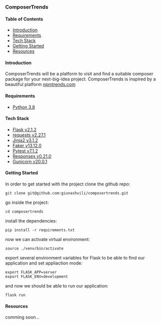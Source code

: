 ### ComposerTrends


#### Table of Contents

* [Introduction](#introduction)
* [Requirements](#requirements)
* [Tech Stack](#tech-stack)
* [Getting Started](#getting-started)
* [Resources](#resources)


#### Introduction
ComposerTrends will be a platform to visit and find a suitable composer package for your next-big-idea project.
ComposerTrends is inspired by a beautiful platform [npmtrends.com](https://npmtrends.com)

#### Requirements

* [Python 3.8](https://www.python.org/)

#### Tech Stack
* [Flask v2.1.2](https://flask.palletsprojects.com/en/2.1.x/)
* [requests v2.27.1](https://requests.readthedocs.io/en/latest/)
* [Jinja2 v3.1.2](https://jinja.palletsprojects.com/en/3.1.x/)
* [Faker v13.12.0](https://faker.readthedocs.io/en/master/)
* [Pytest v7.1.2](https://docs.pytest.org/en/7.1.x/)
* [Responses v0.21.0](https://github.com/getsentry/responses)
* [Gunicorn v20.0.1](https://docs.gunicorn.org/en/stable/)

#### Getting Started
In order to get started with the project clone the github repo:
```commandline
git clone git@github.com:giunashvili/composertrends.git
```

go inside the project:
```commandline
cd composertrends
```

install the dependencies:
```commandline
pip install -r requirements.txt
```

now we can activate virtual environment:
```commandline
source ./venv/bin/activate
```

export several environment variables for Flask to be able to find our application and set appliaction mode:
```commandline
export FLASK_APP=server
export FLASK_ENV=development
```

and now we should be able to run our application:
```commandline
flask run
```


#### Resources
comming soon...
